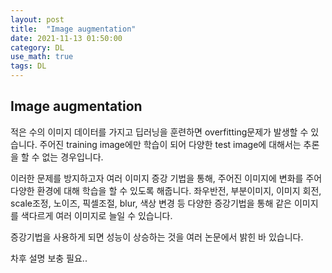 ```yaml
---
layout: post
title:  "Image augmentation"
date: 2021-11-13 01:50:00
category: DL
use_math: true
tags: DL
---
```


## Image augmentation

적은 수의 이미지 데이터를 가지고 딥러닝을 훈련하면 overfitting문제가 발생할 수 있습니다. 주어진 training image에만 학습이 되어 다양한 test image에 대해서는 추론을 할 수 없는 경우입니다. <br>

이러한 문제를 방지하고자 여러 이미지 증강 기법을 통해, 주어진 이미지에 변화를 주어 다양한 환경에 대해 학습을 할 수 있도록 해줍니다. 좌우반전, 부분이미지, 이미지 회전, scale조정, 노이즈, 픽셀조절, blur, 색상 변경 등 다양한 증강기법을 통해 같은 이미지를 색다르게 여러 이미지로 늘일 수 있습니다.<br>

증강기법을 사용하게 되면 성능이 상승하는 것을 여러 논문에서 밝힌 바 있습니다.<br>

차후 설명 보충 필요..
